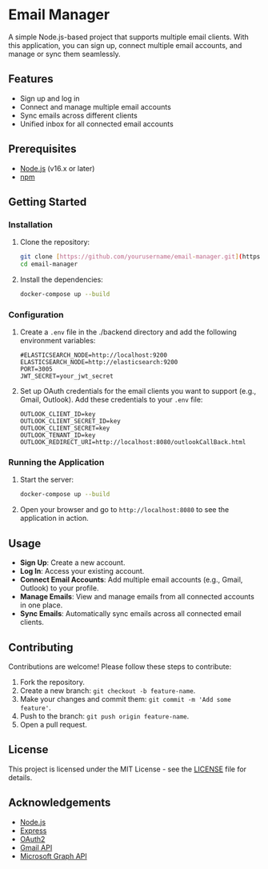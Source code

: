 # Email Manager

A simple Node.js-based project that supports multiple email clients. With this application, you can sign up, connect multiple email accounts, and manage or sync them seamlessly.

## Features

- Sign up and log in
- Connect and manage multiple email accounts
- Sync emails across different clients
- Unified inbox for all connected email accounts

## Prerequisites

- [Node.js](https://nodejs.org/en/) (v16.x or later)
- [npm](https://www.npmjs.com/)

## Getting Started

### Installation

1. Clone the repository:

    ```bash
    git clone [https://github.com/yourusername/email-manager.git](https://github.com/sushant777/mailPlatform.git)
    cd email-manager
    ```

2. Install the dependencies:

    ```bash
    docker-compose up --build
    ```

### Configuration

1. Create a `.env` file in the ./backend directory and add the following environment variables:

    ```plaintext
    #ELASTICSEARCH_NODE=http://localhost:9200
    ELASTICSEARCH_NODE=http://elasticsearch:9200
    PORT=3005
    JWT_SECRET=your_jwt_secret
    ```

2. Set up OAuth credentials for the email clients you want to support (e.g., Gmail, Outlook). Add these credentials to your `.env` file:

    ```plaintext
    OUTLOOK_CLIENT_ID=key
    OUTLOOK_CLIENT_SECRET_ID=key
    OUTLOOK_CLIENT_SECRET=key
    OUTLOOK_TENANT_ID=key
    OUTLOOK_REDIRECT_URI=http://localhost:8080/outlookCallBack.html
    ```

### Running the Application

1. Start the server:

    ```bash
    docker-compose up --build
    ```

2. Open your browser and go to `http://localhost:8080` to see the application in action.

## Usage

- **Sign Up**: Create a new account.
- **Log In**: Access your existing account.
- **Connect Email Accounts**: Add multiple email accounts (e.g., Gmail, Outlook) to your profile.
- **Manage Emails**: View and manage emails from all connected accounts in one place.
- **Sync Emails**: Automatically sync emails across all connected email clients.

## Contributing

Contributions are welcome! Please follow these steps to contribute:

1. Fork the repository.
2. Create a new branch: `git checkout -b feature-name`.
3. Make your changes and commit them: `git commit -m 'Add some feature'`.
4. Push to the branch: `git push origin feature-name`.
5. Open a pull request.

## License

This project is licensed under the MIT License - see the [LICENSE](LICENSE) file for details.

## Acknowledgements

- [Node.js](https://nodejs.org/)
- [Express](https://expressjs.com/)
- [OAuth2](https://oauth.net/2/)
- [Gmail API](https://developers.google.com/gmail/api)
- [Microsoft Graph API](https://developer.microsoft.com/en-us/graph/)

